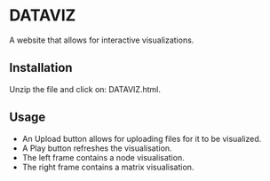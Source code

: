 # DATAVIZ
A website that allows for interactive visualizations.

## Installation
Unzip the file and click on: DATAVIZ.html.

## Usage
- An Upload button allows for uploading files for it to be visualized.
- A Play button refreshes the visualisation.
- The left frame contains a node visualisation.
- The right frame contains a matrix visualisation.
